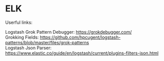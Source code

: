# ELK
Userful links:

Logstash Grok Pattern Debugger: https://grokdebugger.com/  
Grokking Fields: https://github.com/hpcugent/logstash-patterns/blob/master/files/grok-patterns  
Logstash Json Parser: https://www.elastic.co/guide/en/logstash/current/plugins-filters-json.html  